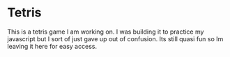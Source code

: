# Tetris

This is a tetris game I am working on. I was building it to practice my javascript but I sort of just gave up out of confusion. Its still quasi fun so Im leaving it here for easy access.
